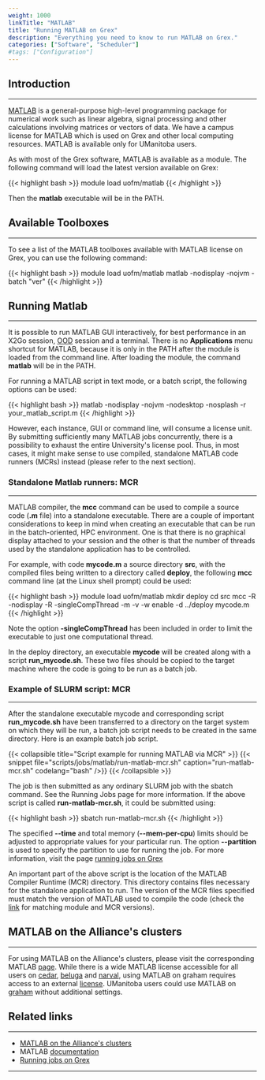 ```yaml
---
weight: 1000
linkTitle: "MATLAB"
title: "Running MATLAB on Grex"
description: "Everything you need to know to run MATLAB on Grex."
categories: ["Software", "Scheduler"]
#tags: ["Configuration"]
---
```


## Introduction
---

[MATLAB](http://www.mathworks.com/) is a general-purpose high-level programming package for numerical work such as linear algebra, signal processing and other calculations involving matrices or vectors of data. We have a campus license for MATLAB which is used on Grex and other local computing resources. MATLAB is available only for UManitoba users.

As with most of the Grex software, MATLAB is available as a module. The following command will load the latest version available on Grex:

{{< highlight bash >}}
module load uofm/matlab
{{< /highlight >}}

Then the **matlab** executable will be in the PATH.

## Available Toolboxes
---

To see a list of the MATLAB toolboxes available with MATLAB license on Grex, you can use the following command: 

{{< highlight bash >}}
module load uofm/matlab
matlab -nodisplay -nojvm -batch "ver"
{{< /highlight >}}

## Running Matlab
---

It is possible to run MATLAB GUI interactively, for best performance in an X2Go session, [OOD](ood) session and a terminal. There is no **Applications** menu shortcut for MATLAB, because it is only in the PATH after the module is loaded from the command line. After loading the module, the command **matlab** will be in the PATH.

For running a MATLAB script in text mode, or a batch script, the following options can be used:

{{< highlight bash >}}
matlab -nodisplay -nojvm -nodesktop -nosplash -r your_matlab_script.m
{{< /highlight >}}

However, each instance, GUI or command line, will consume a license unit. By submitting sufficiently many MATLAB jobs concurrently, there is a possibility to exhaust the entire University's license pool. Thus, in most cases, it might make sense to use compiled, standalone MATLAB code runners (MCRs) instead (please refer to the next section).

### Standalone Matlab runners: MCR
---

MATLAB compiler, the **mcc** command can be used to compile a source code (__.m__ file) into a standalone executable. There are a couple of important considerations to keep in mind when creating an executable that can be run in the batch-oriented, HPC environment. One is that there is no graphical display attached to your session and the other is that the number of threads used by the standalone application has to be controlled.

For example, with code __mycode.m__ a source directory __src__, with the compiled files being written to a directory called __deploy__, the following **mcc** command line (at the Linux shell prompt) could be used:

{{< highlight bash >}}
module load uofm/matlab
mkdir deploy
cd src
mcc -R -nodisplay -R -singleCompThread -m -v -w enable -d ../deploy mycode.m
{{< /highlight >}}
  
Note the option __-singleCompThread__ has been included in order to limit the executable to just one computational thread. 

In the deploy directory, an executable __mycode__ will be created along with a script __run_mycode.sh__. These two files should be copied to the target machine where the code is going to be run as a batch job.

### Example of SLURM script: MCR
---

After the standalone executable mycode and corresponding script __run_mycode.sh__ have been transferred to a directory on the target system on which they will be run, a batch job script needs to be created in the same directory. Here is an example batch job script.

{{< collapsible title="Script example for running MATLAB via MCR" >}}
{{< snippet
    file="scripts/jobs/matlab/run-matlab-mcr.sh"
    caption="run-matlab-mcr.sh"
    codelang="bash"
/>}}
{{< /collapsible >}}

The job is then submitted as any ordinary SLURM job with the sbatch command. See the Running Jobs page for more information. If the above script is called **run-matlab-mcr.sh**, it could be submitted using:

{{< highlight bash >}}
sbatch run-matlab-mcr.sh
{{< /highlight >}}

The specified __-\-time__ and total memory (__-\-mem-per-cpu__) limits should be adjusted to appropriate values for your particular run. The option __-\-partition__ is used to specify the partition to use for running the job. For more information, visit the page [running jobs on Grex](running-jobs)

An important part of the above script is the location of the MATLAB Compiler Runtime (MCR) directory. This directory contains files necessary for the standalone application to run. The version of the MCR files specified must match the version of MATLAB used to compile the code (check the [link](https://www.mathworks.com/matlabcentral/answers/102061-what-is-the-version-of-the-matlab-compiler-runtime-mcr-that-corresponds-to-the-version-of-matlab-c) for matching module and MCR versions).

## MATLAB on the Alliance's clusters
---

For using MATLAB on the Alliance's clusters, please visit the corresponding MATLAB [page](https://docs.alliancecan.ca/wiki/MATLAB). While there is a wide MATLAB license accessible for all users on [cedar](https://docs.alliancecan.ca/wiki/Cedar), [beluga](https://docs.alliancecan.ca/wiki/B%C3%A9luga/en) and [narval](https://docs.alliancecan.ca/wiki/Narval/en), using MATLAB on graham requires access to an external [license](https://docs.alliancecan.ca/wiki/MATLAB#Using_an_external_license). UManitoba users could use MATLAB on [graham](https://docs.alliancecan.ca/wiki/Graham) without additional settings.   

## Related links
---

* [MATLAB on the Alliance's clusters](https://docs.alliancecan.ca/wiki/MATLAB)
* MATLAB [documentation](https://www.mathworks.com/help/matlab/)
* [Running jobs on Grex](running-jobs)

---

<!-- {{< treeview display="tree" />}} -->

<!-- Changes and update:
* Last reviewed on: Apr 26, 2024.
-->
